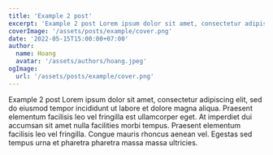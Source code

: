 ```yaml
---
title: 'Example 2 post'
excerpt: 'Example 2 post Lorem ipsum dolor sit amet, consectetur adipiscing elit, sed do eiusmod tempor incididunt ut labore et dolore magna aliqua. Praesent elementum facilisis leo vel fringilla est ullamcorper eget. At imperdiet dui accumsan sit amet nulla facilities morbi tempus.'
coverImage: '/assets/posts/example/cover.png'
date: '2022-05-15T15:00:00+07:00'
author:
  name: Hoang
  avatar: '/assets/authors/hoang.jpeg'
ogImage:
  url: '/assets/posts/example/cover.png'
---
```


Example 2 post Lorem ipsum dolor sit amet, consectetur adipiscing elit, sed do eiusmod tempor incididunt ut labore et dolore magna aliqua. Praesent elementum facilisis leo vel fringilla est ullamcorper eget. At imperdiet dui accumsan sit amet nulla facilities morbi tempus. Praesent elementum facilisis leo vel fringilla. Congue mauris rhoncus aenean vel. Egestas sed tempus urna et pharetra pharetra massa massa ultricies.
